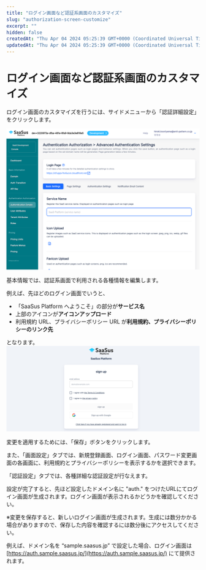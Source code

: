 ```yaml
---
title: "ログイン画面など認証系画面のカスタマイズ"
slug: "authorization-screen-customize"
excerpt: ""
hidden: false
createdAt: "Thu Apr 04 2024 05:25:39 GMT+0000 (Coordinated Universal Time)"
updatedAt: "Thu Apr 04 2024 05:25:39 GMT+0000 (Coordinated Universal Time)"
---
```


# ログイン画面など認証系画面のカスタマイズ

ログイン画面のカスタマイズを行うには、サイドメニューから「認証詳細設定」をクリックします。

![01](/ja/img/saas-development-console/authorization-screen-customize-01.png)

基本情報では、認証系画面で利用される各種情報を編集します。

例えば、先ほどのログイン画面でいうと、

- 「SaaSus Platform へようこそ」の部分が**サービス名**
- 上部のアイコンが**アイコンアップロード**
- 利用規約 URL、プライバシーポリシー URL が**利用規約、プライバシーポリシーのリンク先** 

となります。
![02](/ja/img/saas-development-console/authorization-screen-customize-02.png)

変更を適用するためには、「保存」ボタンをクリックします。

また、「画面設定」タブでは、新規登録画面、ログイン画面、パスワード変更画面の各画面に、利用規約とプライバシーポリシーを表示するかを選択できます。

「認証設定」タブでは、各種詳細な認証設定が行なえます。

設定が完了すると、先ほど設定したドメイン名に "auth." をつけたURLにてログイン画面が生成されます。ログイン画面が表示されるかどうかを確認してください。

※変更を保存すると、新しいログイン画面が生成されます。生成には数分かかる場合がありますので、保存した内容を確認するには数分後にアクセスしてください。

例えば、ドメイン名を “sample.saasus.jp” で設定した場合、ログイン画面は [https://auth.sample.saasus.jp/](https://auth.sample.saasus.jp/) にて提供されます。
